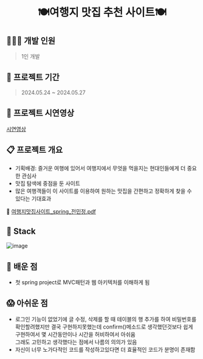 <h1 align="center"> 🍽️여행지 맛집 추천 사이트🍽️ </h1>

## 👩🏻‍💻 개발 인원
> 1인 개발
>
## 🚀 프로젝트 기간
> 2024.05.24 ~ 2024.05.27

## 🚀 프로젝트 시연영상
[시연영상](https://drive.google.com/file/d/1_0j39TZ5YmoUg6IWPsC6otPBsIj1EIiP/view?usp=drive_link)

## 📋 프로젝트 개요
- 기획배경: 즐거운 여행에 있어서 여행지에서 무엇을 먹을지는 현대인들에게 더 중요한 관심사 <br>
- 맛집 탐색에 중점을 둔 사이트<br>
- 많은 여행객들이 이 사이트를 이용하여 원하는 맛집을 간편하고 정확하게 찾을 수 있다는 기대효과  

 🔗 [여행지맛집사이트_spring_전민정.pdf](https://github.com/ekfrif0914/TripMatZip/blob/main/%EC%97%AC%ED%96%89%EC%A7%80%EB%A7%9B%EC%A7%91%EC%82%AC%EC%9D%B4%ED%8A%B8_spring_%EC%A0%84%EB%AF%BC%EC%A0%95.pdf)

## 🚧 Stack
![image](https://github.com/user-attachments/assets/3296a165-ea82-44ae-a37f-127f6a655794)

## 👀 배운 점
- 첫 spring project로 MVC패턴과 웹 아키텍처를 이해하게 됨


## 😱 아쉬운 점
- 로그인 기능이 없었기에 글 수정, 삭제를 할 때 테이블의 행 추가를 하여 비밀번호를 확인할려했지만 결국 구현하지못했는데 confirm()메소드로 생각했던것보다 쉽게 구현하여서 몇 시간동안이나 시간을 허비하여서 아쉬움
  <br>그래도 고민하고 생각했다는 점에서 나름의 의의가 있음
- 자신이 너무 노가다적인 코드를 작성하고있다면 더 효율적인 코드가 분명이 존재함
